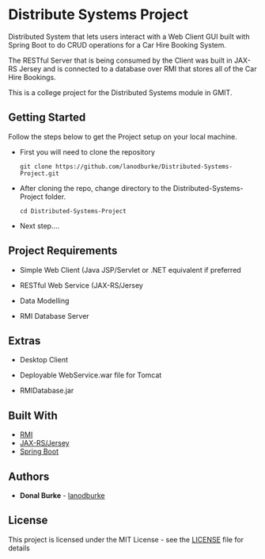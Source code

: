 # Distribute Systems Project

Distributed System that lets users interact with a Web Client GUI built with Spring Boot to do CRUD operations for a Car Hire Booking System.

The RESTful Server that is being consumed by the Client was built in JAX-RS Jersey and is connected to a database over RMI that stores all of the Car Hire Bookings.

This is a college project for the Distributed Systems module in GMIT.

## Getting Started

Follow the steps below to get the Project setup on your local machine.

* First you will need to clone the repository

  ```
  git clone https://github.com/lanodburke/Distributed-Systems-Project.git
  ```
  
* After cloning the repo, change directory to the Distributed-Systems-Project folder.

  ```
  cd Distributed-Systems-Project
  ```

* Next step....

## Project Requirements

* Simple Web Client (Java JSP/Servlet or .NET equivalent if preferred

* RESTful Web Service (JAX-RS/Jersey

* Data Modelling

* RMI Database Server

## Extras
* Desktop Client

* Deployable WebService.war file for Tomcat

* RMIDatabase.jar 

## Built With

* [RMI](https://developer.ticketmaster.com/products-and-docs/apis/discovery-api/v2/) 
* [JAX-RS/Jersey](https://docs.microsoft.com/en-us/windows/uwp/) 
* [Spring Boot](http://json2csharp.com/) 

## Authors

* **Donal Burke** - [lanodburke](https://github.com/lanodburke)

## License

This project is licensed under the MIT License - see the [LICENSE](LICENSE) file for details
